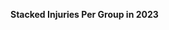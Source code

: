 
<span><span><p dir="auto"><strong>Stacked Injuries Per Group in 2023</strong></p></span></span><canvas height="0" width="0" style="display: block; box-sizing: border-box; height: 0px; width: 0px;"></canvas>
